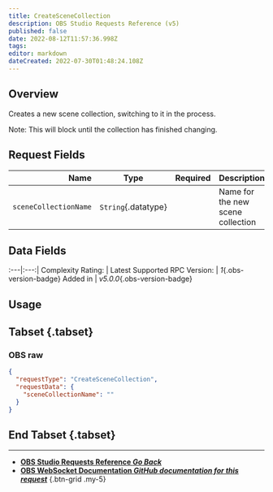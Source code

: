 ```yaml
---
title: CreateSceneCollection
description: OBS Studio Requests Reference (v5)
published: false
date: 2022-08-12T11:57:36.998Z
tags: 
editor: markdown
dateCreated: 2022-07-30T01:48:24.108Z
---
```


## Overview
Creates a new scene collection, switching to it in the process.

Note: This will block until the collection has finished changing.

## Request Fields
Name | Type | Required| Description |
----:|:----:|:-------:|:------------|
`sceneCollectionName` | `String`{.datatype} | <i class="mdi mdi-check-bold"></i> | Name for the new scene collection	

## Data Fields
:---|:---:|
Complexity Rating: | <span class="stars stars--1"></span>
Latest Supported RPC Version: | *1*{.obs-version-badge}
Added in | *v5.0.0*{.obs-version-badge}

## Usage
## Tabset {.tabset}
### OBS raw
```json
{
  "requestType": "CreateSceneCollection",
  "requestData": {
    "sceneCollectionName": ""
  }
}
```
## End Tabset {.tabset}

---

- [<i class="mdi mdi-chevron-left"></i>**OBS Studio Requests Reference *Go Back***](/en/Broadcasters/OBS/Requests)
- [<i class="mdi mdi-github"></i> **OBS WebSocket Documentation *GitHub documentation for this request***](https://github.com/obsproject/obs-websocket/blob/master/docs/generated/protocol.md#createscenecollection)
{.btn-grid .my-5}